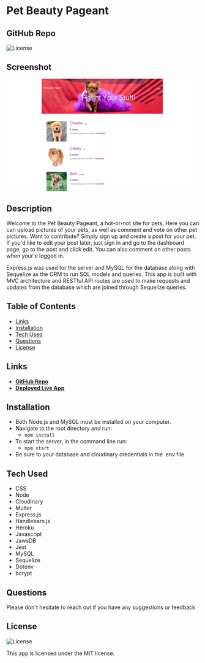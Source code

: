 # Pet Beauty Pageant

## GitHub Repo

![License](https://img.shields.io/badge/License%3A-MIT-green.svg)

## Screenshot

![Screenshot](./public/images/home-screenshot.png)

## Description

Welcome to the Pet Beauty Pageant, a hot-or-not site for pets. Here you can can upload pictures of your pets, as well as comment and vote on other pet pictures. Want to contribute? Simply sign up and create a post for your pet. If you'd like to edit your post later, just sign in and go to the dashboard page, go to the post and click edit. You can also comment on other posts when your'e logged in.

Express.js was used for the server and MySQL for the database along with Sequelize as the ORM to run SQL models and queries. This app is built with MVC architecture and RESTful API routes are used to make requests and updates from the database which are joined through Sequelize queries.

## Table of Contents

- [Links](#links)
- [Installation](#installation)
- [Tech Used](#tech-used)
- [Questions](#questions)
- [License](#license)

## Links

- **[GitHub Repo](https://github.com/mjos7/pet-beauty-pageant)**
- **[Deployed Live App]()**

## Installation

- Both Node.js and MySQL must be installed on your computer.
- Navigate to the root directory and run:
  - `npm install`
- To start the server, in the command line run:
  - `npm start`
- Be sure to your database and cloudinary credentials in the .env file

## Tech Used

- CSS
- Node
- Cloudinary
- Multer
- Express.js
- Handlebars.js
- Heroku
- Javascript
- JawsDB
- Jest
- MySQL
- Sequelize
- Dotenv
- bcrypt

## Questions

Please don't hesitate to reach out if you have any suggestions or feedback

## License

![License](https://img.shields.io/badge/License%3A-MIT-green.svg)

This app is licensed under the MIT license.
